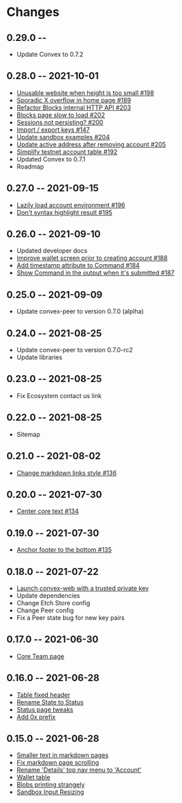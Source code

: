 # Changes

## 0.29.0 --
- Update Convex to 0.7.2

## 0.28.0 -- 2021-10-01
- [Unusable website when height is too small #198](https://github.com/Convex-Dev/convex-web/issues/198)
- [Sporadic X overflow in home page #189](https://github.com/Convex-Dev/convex-web/issues/189)
- [Refactor Blocks internal HTTP API #203](https://github.com/Convex-Dev/convex-web/issues/203)
- [Blocks page slow to load #202](https://github.com/Convex-Dev/convex-web/issues/202)
- [Sessions not persisting? #200](https://github.com/Convex-Dev/convex-web/issues/200)
- [Import / export keys #147](https://github.com/Convex-Dev/convex-web/issues/147)
- [Update sandbox examples #204](https://github.com/Convex-Dev/convex-web/issues/204)
- [Update active address after removing account #205](https://github.com/Convex-Dev/convex-web/issues/205)
- [Simplify testnet account table #192](https://github.com/Convex-Dev/convex-web/issues/192)
- Updated Convex to 0.7.1
- Roadmap

## 0.27.0 -- 2021-09-15
- [Lazily load account environment #196](https://github.com/Convex-Dev/convex-web/issues/196)
- [Don't syntax highlight result #195](https://github.com/Convex-Dev/convex-web/issues/195)

## 0.26.0 -- 2021-09-10
- Updated developer docs
- [Improve wallet screen prior to creating account #188](https://github.com/Convex-Dev/convex-web/issues/188)
- [Add timestamp attribute to Command #184](https://github.com/Convex-Dev/convex-web/issues/184)
- [Show Command in the output when it's submitted #187](https://github.com/Convex-Dev/convex-web/issues/187)

## 0.25.0 -- 2021-09-09
- Update convex-peer to version 0.7.0 (alplha)

## 0.24.0 -- 2021-08-25
- Update convex-peer to version 0.7.0-rc2
- Update libraries

## 0.23.0 -- 2021-08-25
- Fix Ecosystem contact us link

## 0.22.0 -- 2021-08-25
- Sitemap

## 0.21.0 -- 2021-08-02
- [Change markdown links style #136](https://github.com/Convex-Dev/convex-web/issues/136)

## 0.20.0 -- 2021-07-30
- [Center core text #134](https://github.com/Convex-Dev/convex-web/issues/134)


## 0.19.0 -- 2021-07-30
- [Anchor footer to the bottom #135](https://github.com/Convex-Dev/convex-web/issues/135)

## 0.18.0 -- 2021-07-22
- [Launch convex-web with a trusted private key](https://github.com/Convex-Dev/convex-web/issues/82)
- Update dependencies
- Change Etch Store config
- Change Peer config
- Fix a Peer state bug for new key pairs


## 0.17.0 -- 2021-06-30
- [Core Team page](https://github.com/Convex-Dev/convex-web/issues/118)

## 0.16.0 -- 2021-06-28

- [Table fixed header](https://github.com/Convex-Dev/convex-web/issues/112)
- [Rename State to Status](https://github.com/Convex-Dev/convex-web/issues/119)
- [Status page tweaks](https://github.com/Convex-Dev/convex-web/issues/113)
- [Add 0x prefix](https://github.com/Convex-Dev/convex-web/issues/111)

## 0.15.0 -- 2021-06-28

- [Smaller text in markdown pages](https://github.com/Convex-Dev/convex-web/issues/116)
- [Fix markdown page scrolling](https://github.com/Convex-Dev/convex-web/issues/115)
- [Rename 'Details' top nav menu to 'Account'](https://github.com/Convex-Dev/convex-web/issues/114)
- [Wallet table](https://github.com/Convex-Dev/convex-web/issues/110)
- [Blobs printing strangely](https://github.com/Convex-Dev/convex-web/issues/108)
- [Sandbox Input Resizing](https://github.com/Convex-Dev/convex-web/issues/105)